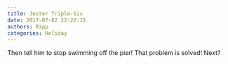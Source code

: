 ```yaml
---
title: Jester Triple-Six
date: 2017-07-02 22:22:15
authors: Ripp
categories: Holiday
---
```


 Then tell him to stop swimming off the pier! That problem is solved! Next?